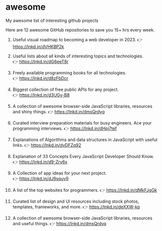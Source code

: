 # awesome
My awesome list of interesting github projects


Here are 12 awesome GitHub repositories to save you 15+ hrs every week.

1. Useful visual roadmap to becoming a web developer in 2023.
👉 https://lnkd.in/dVHKBP2k

2. Useful lists about all kinds of interesting topics and technologies.
👉 https://lnkd.in/dG6eeT8r

3. Freely available programming books for all technologies.
👉 https://lnkd.in/d8zFbDcr

4. Biggest collection of free public APIs for any project.
👉 https://lnkd.in/d3UGy-B8

5. A collection of awesome browser-side JavaScript libraries, resources and shiny things.
👉 https://lnkd.in/dmsQrdyq

6. Curated interview preparation materials for busy engineers. Ace your programming interviews.
👉 https://lnkd.in/dHpj7tef

7. Explanations of Algorithms and data structures in JavaScript with useful links.
👉 https://lnkd.in/dvDFZq92

8.  Explanation of 33 Concepts Every JavaScript Developer Should Know.
👉 https://lnkd.in/d9-Zry6x

9. A Collection of app ideas for your next project.
👉 https://lnkd.in/dJ9squy9

10. A list of the top websites for programmers.
👉 https://lnkd.in/dMkFJgGk

11.  Curated list of design and UI resources including stock photos, templates, frameworks, and more.
👉 https://lnkd.in/deXXW-kq

12.  A collection of awesome browser-side JavaScript libraries, resources and useful things.
👉 https://lnkd.in/dmsQrdyq

